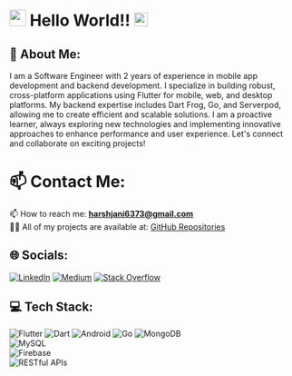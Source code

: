 # <img src="https://github.com/TheDudeThatCode/TheDudeThatCode/blob/master/Assets/Hi.gif" width="29px"> Hello World!! <img src="https://github.com/TheDudeThatCode/TheDudeThatCode/blob/master/Assets/Earth.gif" width="24px">

## 💫 About Me:
I am a Software Engineer with 2 years of experience in mobile app development and backend development. I specialize in building robust, cross-platform applications using Flutter for mobile, web, and desktop platforms. My backend expertise includes Dart Frog, Go, and Serverpod, allowing me to create efficient and scalable solutions. I am a proactive learner, always exploring new technologies and implementing innovative approaches to enhance performance and user experience. Let's connect and collaborate on exciting projects!  

# 📫 Contact Me:
📫 How to reach me: **harshjani6373@gmail.com**  
👨‍💻 All of my projects are available at: [GitHub Repositories](https://github.com/harsh6373?tab=repositories)  

## 🌐 Socials:
[![LinkedIn](https://img.shields.io/badge/LinkedIn-%230077B5.svg?logo=linkedin&logoColor=white)](https://www.linkedin.com/in/harsh-jani-1b35851b5/) 
[![Medium](https://img.shields.io/badge/Medium-%2312100E.svg?logo=medium&logoColor=white)](https://medium.com/@harshjani02) 
[![Stack Overflow](https://img.shields.io/badge/Stack%20Overflow-%23FE7A16.svg?logo=stack-overflow&logoColor=white)](https://stackoverflow.com/users/your-profile-id)  

## 💻 Tech Stack:
![Flutter](https://img.shields.io/badge/Flutter-%2302569B.svg?style=flat&logo=flutter&logoColor=white) 
![Dart](https://img.shields.io/badge/Dart-%230175C2.svg?style=flat&logo=dart&logoColor=white) 
![Android](https://img.shields.io/badge/Android-%233DDC84.svg?style=flat&logo=android&logoColor=white) 
![Go](https://img.shields.io/badge/Go-%2300ADD8.svg?style=flat&logo=go&logoColor=white) 
![MongoDB](https://img.shields.io/badge/MongoDB-%2347A248.svg?style=flat&logo=mongodb&logoColor=white)  
![MySQL](https://img.shields.io/badge/MySQL-%2300f.svg?style=flat&logo=mysql&logoColor=white)  
![Firebase](https://img.shields.io/badge/Firebase-%23039BE5.svg?style=flat&logo=firebase)  
![RESTful APIs](https://img.shields.io/badge/RESTful%20APIs-%230175C2.svg?style=flat&logo=api&logoColor=white)   
